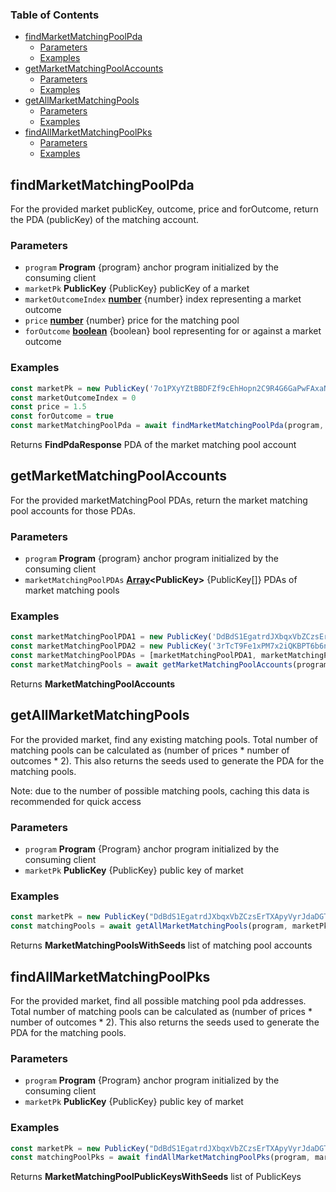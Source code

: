 <!-- Generated by documentation.js. Update this documentation by updating the source code. -->

### Table of Contents

*   [findMarketMatchingPoolPda][1]
    *   [Parameters][2]
    *   [Examples][3]
*   [getMarketMatchingPoolAccounts][4]
    *   [Parameters][5]
    *   [Examples][6]
*   [getAllMarketMatchingPools][7]
    *   [Parameters][8]
    *   [Examples][9]
*   [findAllMarketMatchingPoolPks][10]
    *   [Parameters][11]
    *   [Examples][12]

## findMarketMatchingPoolPda

For the provided market publicKey, outcome, price and forOutcome, return the PDA (publicKey) of the matching account.

### Parameters

*   `program` **Program** {program} anchor program initialized by the consuming client
*   `marketPk` **PublicKey** {PublicKey} publicKey of a market
*   `marketOutcomeIndex` **[number][13]** {number} index representing a market outcome
*   `price` **[number][13]** {number} price for the matching pool
*   `forOutcome` **[boolean][14]** {boolean} bool representing for or against a market outcome

### Examples

```javascript
const marketPk = new PublicKey('7o1PXyYZtBBDFZf9cEhHopn2C9R4G6GaPwFAxaNWM33D')
const marketOutcomeIndex = 0
const price = 1.5
const forOutcome = true
const marketMatchingPoolPda = await findMarketMatchingPoolPda(program, marketPK, marketOutcomeIndex, price, forOutcome)
```

Returns **FindPdaResponse** PDA of the market matching pool account

## getMarketMatchingPoolAccounts

For the provided marketMatchingPool PDAs, return the market matching pool accounts for those PDAs.

### Parameters

*   `program` **Program** {program} anchor program initialized by the consuming client
*   `marketMatchingPoolPDAs` **[Array][15]\<PublicKey>** {PublicKey\[]} PDAs of market matching pools

### Examples

```javascript
const marketMatchingPoolPDA1 = new PublicKey('DdBdS1EgatrdJXbqxVbZCzsErTXApyVyrJdaDGTiY56R')
const marketMatchingPoolPDA2 = new PublicKey('3rTcT9Fe1xPM7x2iQKBPT6b6nPPuUWa9s2p3WxEMV1P1')
const marketMatchingPoolPDAs = [marketMatchingPoolPDA1, marketMatchingPoolPDA2]
const marketMatchingPools = await getMarketMatchingPoolAccounts(program, marketMatchingPoolPDAs)
```

Returns **MarketMatchingPoolAccounts**&#x20;

## getAllMarketMatchingPools

For the provided market, find any existing matching pools. Total number of matching pools can be
calculated as (number of prices \* number of outcomes \* 2). This also returns the seeds used to generate the PDA for
the matching pools.

Note: due to the number of possible matching pools, caching this data is recommended for quick access

### Parameters

*   `program` **Program** {Program} anchor program initialized by the consuming client
*   `marketPk` **PublicKey** {PublicKey} public key of market

### Examples

```javascript
const marketPk = new PublicKey("DdBdS1EgatrdJXbqxVbZCzsErTXApyVyrJdaDGTiY56R");
const matchingPools = await getAllMarketMatchingPools(program, marketPk);
```

Returns **MarketMatchingPoolsWithSeeds** list of matching pool accounts

## findAllMarketMatchingPoolPks

For the provided market, find all possible matching pool pda addresses. Total number of matching pools can be
calculated as (number of prices \* number of outcomes \* 2). This also returns the seeds used to generate the PDA for
the matching pools.

### Parameters

*   `program` **Program** {Program} anchor program initialized by the consuming client
*   `marketPk` **PublicKey** {PublicKey} public key of market

### Examples

```javascript
const marketPk = new PublicKey("DdBdS1EgatrdJXbqxVbZCzsErTXApyVyrJdaDGTiY56R");
const matchingPoolPks = await findAllMarketMatchingPoolPks(program, marketPk);
```

Returns **MarketMatchingPoolPublicKeysWithSeeds** list of PublicKeys

[1]: #findmarketmatchingpoolpda

[2]: #parameters

[3]: #examples

[4]: #getmarketmatchingpoolaccounts

[5]: #parameters-1

[6]: #examples-1

[7]: #getallmarketmatchingpools

[8]: #parameters-2

[9]: #examples-2

[10]: #findallmarketmatchingpoolpks

[11]: #parameters-3

[12]: #examples-3

[13]: https://developer.mozilla.org/docs/Web/JavaScript/Reference/Global_Objects/Number

[14]: https://developer.mozilla.org/docs/Web/JavaScript/Reference/Global_Objects/Boolean

[15]: https://developer.mozilla.org/docs/Web/JavaScript/Reference/Global_Objects/Array
